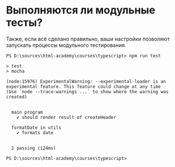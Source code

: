 # Выполняются ли модульные тесты?

Также, если всё сделано правильно, ваши настройки позволяют запускать процессы модульного тестирования.

```terminal
PS D:\sources\html-academy\courses\typescript> npm run test

> test
> mocha

(node:15976) ExperimentalWarning: --experimental-loader is an experimental feature. This feature could change at any time
(Use `node --trace-warnings ...` to show where the warning was created)


  main program
    ✔ should render result of createHeader

  formatDate in utils
    ✔ formats date   


  2 passing (124ms)  

PS D:\sources\html-academy\courses\typescript>
```

